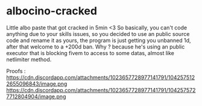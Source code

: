 # albocino-cracked
Little albo paste that got cracked in 5min &lt;3
So basically, you can't code anything due to your skills issues, so you decided to use an public source code and rename it as yours, the program is just getting you unbanned 1d, after that welcome to a +200d ban. Why ? because he's using an public executor that is blocking fivem to access to some datas, almost like netlimiter method. 

Proofs :
https://cdn.discordapp.com/attachments/1023657728977141791/1042575122655096843/image.png
https://cdn.discordapp.com/attachments/1023657728977141791/1042575727712804904/image.png
